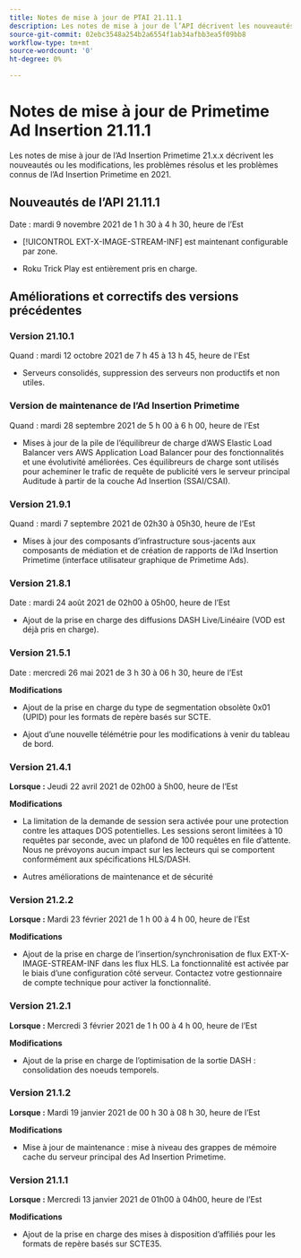 ```yaml
---
title: Notes de mise à jour de PTAI 21.11.1
description: Les notes de mise à jour de l’API décrivent les nouveautés ou les modifications, les problèmes résolus et connus de l’Ad Insertion Primetime en 2021.
source-git-commit: 02ebc3548a254b2a6554f1ab34afbb3ea5f09bb8
workflow-type: tm+mt
source-wordcount: '0'
ht-degree: 0%

---
```


# Notes de mise à jour de Primetime Ad Insertion 21.11.1

Les notes de mise à jour de l’Ad Insertion Primetime 21.x.x décrivent les nouveautés ou les modifications, les problèmes résolus et les problèmes connus de l’Ad Insertion Primetime en 2021.

## Nouveautés de l’API 21.11.1

Date : mardi 9 novembre 2021 de 1 h 30 à 4 h 30, heure de l’Est

* [!UICONTROL EXT-X-IMAGE-STREAM-INF] est maintenant configurable par zone.

* Roku Trick Play est entièrement pris en charge.

## Améliorations et correctifs des versions précédentes

### Version 21.10.1

Quand : mardi 12 octobre 2021 de 7 h 45 à 13 h 45, heure de l&#39;Est

* Serveurs consolidés, suppression des serveurs non productifs et non utiles.

### Version de maintenance de l’Ad Insertion Primetime

Quand : mardi 28 septembre 2021 de 5 h 00 à 6 h 00, heure de l’Est

* Mises à jour de la pile de l’équilibreur de charge d’AWS Elastic Load Balancer vers AWS Application Load Balancer pour des fonctionnalités et une évolutivité améliorées. Ces équilibreurs de charge sont utilisés pour acheminer le trafic de requête de publicité vers le serveur principal Auditude à partir de la couche Ad Insertion (SSAI/CSAI).

### Version 21.9.1

Quand : mardi 7 septembre 2021 de 02h30 à 05h30, heure de l’Est

* Mises à jour des composants d’infrastructure sous-jacents aux composants de médiation et de création de rapports de l’Ad Insertion Primetime (interface utilisateur graphique de Primetime Ads).

### Version 21.8.1

Date : mardi 24 août 2021 de 02h00 à 05h00, heure de l’Est

* Ajout de la prise en charge des diffusions DASH Live/Linéaire (VOD est déjà pris en charge).

### Version 21.5.1

Date : mercredi 26 mai 2021 de 3 h 30 à 06 h 30, heure de l’Est

**Modifications**

* Ajout de la prise en charge du type de segmentation obsolète 0x01 (UPID) pour les formats de repère basés sur SCTE.

* Ajout d’une nouvelle télémétrie pour les modifications à venir du tableau de bord.

### Version 21.4.1

**Lorsque :** Jeudi 22 avril 2021 de 02h00 à 5h00, heure de l’Est

**Modifications**

* La limitation de la demande de session sera activée pour une protection contre les attaques DOS potentielles. Les sessions seront limitées à 10 requêtes par seconde, avec un plafond de 100 requêtes en file d’attente. Nous ne prévoyons aucun impact sur les lecteurs qui se comportent conformément aux spécifications HLS/DASH.

* Autres améliorations de maintenance et de sécurité

### Version 21.2.2

**Lorsque :** Mardi 23 février 2021 de 1 h 00 à 4 h 00, heure de l’Est

**Modifications**

* Ajout de la prise en charge de l’insertion/synchronisation de flux EXT-X-IMAGE-STREAM-INF dans les flux HLS. La fonctionnalité est activée par le biais d’une configuration côté serveur. Contactez votre gestionnaire de compte technique pour activer la fonctionnalité.

### Version 21.2.1

**Lorsque :** Mercredi 3 février 2021 de 1 h 00 à 4 h 00, heure de l’Est

**Modifications**

* Ajout de la prise en charge de l’optimisation de la sortie DASH : consolidation des noeuds temporels.

### Version 21.1.2

**Lorsque :** Mardi 19 janvier 2021 de 00 h 30 à 08 h 30, heure de l’Est

**Modifications**

* Mise à jour de maintenance : mise à niveau des grappes de mémoire cache du serveur principal des Ad Insertion Primetime.

### Version 21.1.1

**Lorsque :** Mercredi 13 janvier 2021 de 01h00 à 04h00, heure de l’Est

**Modifications**

* Ajout de la prise en charge des mises à disposition d’affiliés pour les formats de repère basés sur SCTE35.
